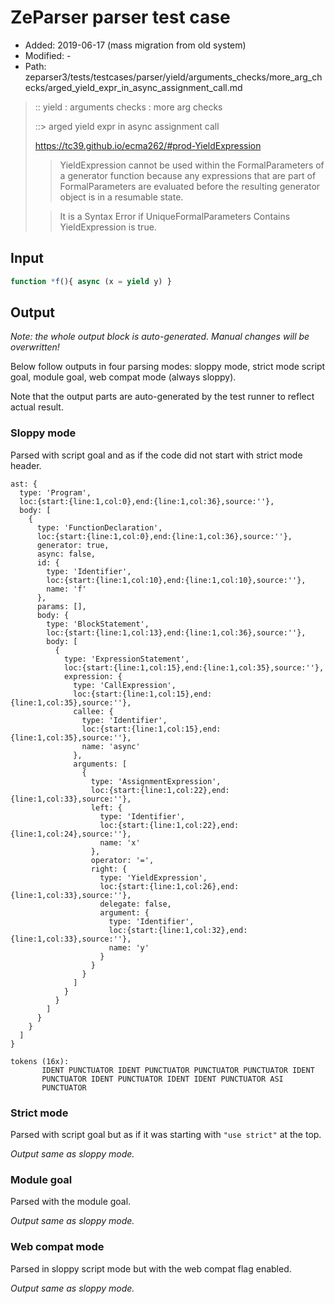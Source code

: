 # ZeParser parser test case

- Added: 2019-06-17 (mass migration from old system)
- Modified: -
- Path: zeparser3/tests/testcases/parser/yield/arguments_checks/more_arg_checks/arged_yield_expr_in_async_assignment_call.md

> :: yield : arguments checks : more arg checks
>
> ::> arged yield expr in async assignment call
>
> https://tc39.github.io/ecma262/#prod-YieldExpression
>
> > YieldExpression cannot be used within the FormalParameters of a generator function because any expressions that are part of FormalParameters are evaluated before the resulting generator object is in a resumable state.
>
> > It is a Syntax Error if UniqueFormalParameters Contains YieldExpression is true.

## Input

`````js
function *f(){ async (x = yield y) }
`````

## Output

_Note: the whole output block is auto-generated. Manual changes will be overwritten!_

Below follow outputs in four parsing modes: sloppy mode, strict mode script goal, module goal, web compat mode (always sloppy).

Note that the output parts are auto-generated by the test runner to reflect actual result.

### Sloppy mode

Parsed with script goal and as if the code did not start with strict mode header.

`````
ast: {
  type: 'Program',
  loc:{start:{line:1,col:0},end:{line:1,col:36},source:''},
  body: [
    {
      type: 'FunctionDeclaration',
      loc:{start:{line:1,col:0},end:{line:1,col:36},source:''},
      generator: true,
      async: false,
      id: {
        type: 'Identifier',
        loc:{start:{line:1,col:10},end:{line:1,col:10},source:''},
        name: 'f'
      },
      params: [],
      body: {
        type: 'BlockStatement',
        loc:{start:{line:1,col:13},end:{line:1,col:36},source:''},
        body: [
          {
            type: 'ExpressionStatement',
            loc:{start:{line:1,col:15},end:{line:1,col:35},source:''},
            expression: {
              type: 'CallExpression',
              loc:{start:{line:1,col:15},end:{line:1,col:35},source:''},
              callee: {
                type: 'Identifier',
                loc:{start:{line:1,col:15},end:{line:1,col:35},source:''},
                name: 'async'
              },
              arguments: [
                {
                  type: 'AssignmentExpression',
                  loc:{start:{line:1,col:22},end:{line:1,col:33},source:''},
                  left: {
                    type: 'Identifier',
                    loc:{start:{line:1,col:22},end:{line:1,col:24},source:''},
                    name: 'x'
                  },
                  operator: '=',
                  right: {
                    type: 'YieldExpression',
                    loc:{start:{line:1,col:26},end:{line:1,col:33},source:''},
                    delegate: false,
                    argument: {
                      type: 'Identifier',
                      loc:{start:{line:1,col:32},end:{line:1,col:33},source:''},
                      name: 'y'
                    }
                  }
                }
              ]
            }
          }
        ]
      }
    }
  ]
}

tokens (16x):
       IDENT PUNCTUATOR IDENT PUNCTUATOR PUNCTUATOR PUNCTUATOR IDENT
       PUNCTUATOR IDENT PUNCTUATOR IDENT IDENT PUNCTUATOR ASI
       PUNCTUATOR
`````

### Strict mode

Parsed with script goal but as if it was starting with `"use strict"` at the top.

_Output same as sloppy mode._

### Module goal

Parsed with the module goal.

_Output same as sloppy mode._

### Web compat mode

Parsed in sloppy script mode but with the web compat flag enabled.

_Output same as sloppy mode._

